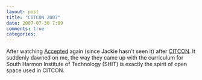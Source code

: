 ```yaml
---
layout: post
title: "CITCON 2007"
date: 2007-07-30 7:09
comments: true
categories: 
---
```


<p>After watching <a href="http://www.imdb.com/title/tt0384793/">Accepted</a> again (since Jackie hasn't seen it) after <a href="http://www.citconf.com/index.php">CITCON</a>. It suddenly dawned on me, the way they came up with the curriculum for South Harmon Institute of Technology (SHIT) is exactly the spirit of open space used in CITCON.</p>
